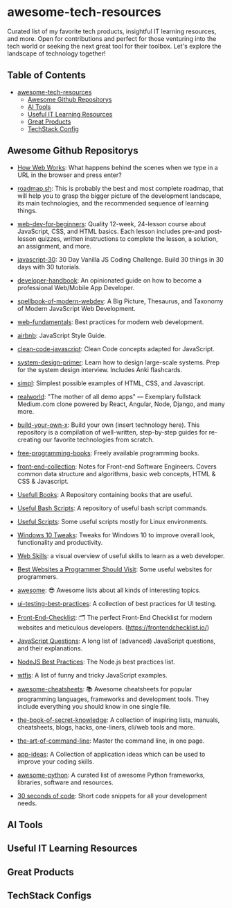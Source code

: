 # awesome-tech-resources

Curated list of my favorite tech products, insightful IT learning resources, and more. Open for contributions and perfect for those venturing into the tech world or seeking the next great tool for their toolbox. Let's explore the landscape of technology together!

## Table of Contents

- [awesome-tech-resources](#awesome-tech-resources)
  - [Awesome Github Repositorys](#awesome-github-repositorys)
  - [AI Tools](#ai-tools)
  - [Useful IT Learning Resources](#useful-it-learning-resources)
  - [Great Products](#great-products)
  - [TechStack Config](#tech-stack-config)

## Awesome Github Repositorys

- [How Web Works](https://github.com/vasanthk/how-web-works): What happens behind the scenes when we type in a URL in the browser and press enter?

- [roadmap.sh](https://github.com/kamranahmedse/developer-roadmap): This is probably the best and most complete roadmap, that will help you to grasp the bigger picture of the development landscape, its main technologies, and the recommended sequence of learning things.

- [web-dev-for-beginners](https://github.com/microsoft/Web-Dev-For-Beginners): Quality 12-week, 24-lesson course about JavaScript, CSS, and HTML basics. Each lesson includes pre-and post-lesson quizzes, written instructions to complete the lesson, a solution, an assignment, and more.

- [javascript-30](https://github.com/wesbos/JavaScript30): 30 Day Vanilla JS Coding Challenge. Build 30 things in 30 days with 30 tutorials.

- [developer-handbook](https://github.com/apptension/developer-handbook): An opinionated guide on how to become a professional Web/Mobile App Developer.

- [spellbook-of-modern-webdev](https://github.com/dexteryy/spellbook-of-modern-webdev): A Big Picture, Thesaurus, and Taxonomy of Modern JavaScript Web Development.

- [web-fundamentals](https://github.com/google/WebFundamentals): Best practices for modern web development.

- [airbnb](https://github.com/airbnb/javascript): JavaScript Style Guide.

- [clean-code-javascript](https://github.com/ryanmcdermott/clean-code-javascript): Clean Code concepts adapted for JavaScript.

- [system-design-primer](https://github.com/donnemartin/system-design-primer): Learn how to design large-scale systems. Prep for the system design interview. Includes Anki flashcards.

- [simpl](https://github.com/samdutton/simpl): Simplest possible examples of HTML, CSS, and Javascript.

- [realworld](https://github.com/gothinkster/realworld): "The mother of all demo apps" — Exemplary fullstack Medium.com clone powered by React, Angular, Node, Django, and many more.

- [build-your-own-x](https://github.com/danistefanovic/build-your-own-x): Build your own (insert technology here). This repository is a compilation of well-written, step-by-step guides for re-creating our favorite technologies from scratch.

- [free-programming-books](https://github.com/EbookFoundation/free-programming-books): Freely available programming books.

- [front-end-collection](https://github.com/cheatsheet1999/FrontEndCollection): Notes for Front-end Software Engineers. Covers common data structure and algorithms, basic web concepts, HTML & CSS & Javascript.

- [Usefull Books](https://github.com/goelaakash79/Useful-Books): A Repository containing books that are useful.

- [Useful Bash Scripts](https://github.com/mertcangokgoz/UsefulBashScripts): A repository of useful bash script commands.

- [Useful Scripts](https://github.com/zma/usefulscripts): Some useful scripts mostly for Linux environments.

- [Windows 10 Tweaks](https://github.com/endtnernoah/win10-tweaks): Tweaks for Windows 10 to improve overall look, functionality and productivity.

- [Web Skills](https://github.com/andreasbm/web-skills): a visual overview of useful skills to learn as a web developer.

- [Best Websites a Programmer Should Visit](https://github.com/sdmg15/Best-websites-a-programmer-should-visit): Some useful websites for programmers.

- [awesome](https://github.com/sindresorhus/awesome): 😎 Awesome lists about all kinds of interesting topics.

- [ui-testing-best-practices](https://github.com/NoriSte/ui-testing-best-practices): A collection of best practices for UI testing.

- [Front-End-Checklist](https://github.com/thedaviddias/Front-End-Checklist): 🗂 The perfect Front-End Checklist for modern websites and meticulous developers. (https://frontendchecklist.io/)

- [JavaScript Questions](https://github.com/lydiahallie/javascript-questions): A long list of (advanced) JavaScript questions, and their explanations.

- [NodeJS Best Practices](https://github.com/goldbergyoni/nodebestpractices): The Node.js best practices list.

- [wtfjs](https://github.com/denysdovhan/wtfjs): A list of funny and tricky JavaScript examples.

- [awesome-cheatsheets](https://github.com/LeCoupa/awesome-cheatsheets): 📚 Awesome cheatsheets for popular programming languages, frameworks and development tools. They include everything you should know in one single file.

- [the-book-of-secret-knowledge](https://github.com/trimstray/the-book-of-secret-knowledge): A collection of inspiring lists, manuals, cheatsheets, blogs, hacks, one-liners, cli/web tools and more.

- [the-art-of-command-line](https://github.com/jlevy/the-art-of-command-line): Master the command line, in one page.

- [app-ideas](https://github.com/florinpop17/app-ideas): A Collection of application ideas which can be used to improve your coding skills.

- [awesome-python](https://github.com/vinta/awesome-python): A curated list of awesome Python frameworks, libraries, software and resources.

- [30 seconds of code](https://github.com/30-seconds/30-seconds-of-code): Short code snippets for all your development needs.

## AI Tools

## Useful IT Learning Resources

## Great Products

## TechStack Configs
